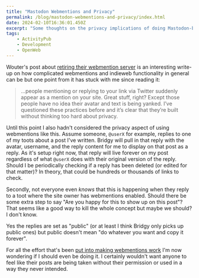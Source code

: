 ```yaml
---
title: "Mastodon Webmentions and Privacy"
permalink: /blog/mastodon-webmentions-and-privacy/index.html
date: 2024-02-10T16:36:01.450Z
excerpt: "Some thoughts on the privacy implications of doing Mastodon-based webmentions"
tags:
    - ActivityPub
    - Development
    - OpenWeb
---
```


Wouter's post about [retiring their webmention server](https://brainbaking.com/post/2023/05/why-i-retired-my-webmention-server/) is an interesting write-up on how complicated webmentions and indieweb functionality in general can be but one point from it has stuck with me since reading it:

> ...people mentioning or replying to your link via Twitter suddenly appear as a mention on your site. Great stuff, right? Except those people have no idea their avatar and text is being yanked. I’ve questioned these practices before and it’s clear that they’re built without thinking too hard about privacy.

Until this point I also hadn't considered the privacy aspect of using webmentions like this. Assume someone, `@userX` for example, replies to one of my toots about a post I've written. Bridgy will pull in that reply with the avatar, username, and the reply content for me to display on that post as a reply. As it's setup right now, that reply will live forever on my post regardless of what `@userX` does with their original version of the reply. Should I be periodically checking if a reply has been deleted (or edited for that matter)? In theory, that could be hundreds or thousands of links to check.

Secondly, not everyone even _knows_ that this is happening when they reply to a toot where the site owner has webmentions enabled. Should there be some extra step to say "Are you happy for this to show up on this post"? That seems like a good way to kill the whole concept but maybe we should? I don't know.

Yes the replies are set as "public" (or at least I think Bridgy only picks up public ones) but public doesn't mean "do whatever you want and copy it forever".

For all the effort that's been [put into making webmentions work](https://11tybundle.dev/categories/webmentions/) I'm now wondering if I should even be doing it. I certainly wouldn't want anyone to feel like their posts are being taken without their permission or used in a way they never intended.